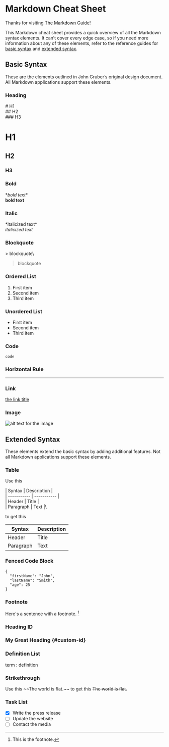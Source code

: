 # Markdown Cheat Sheet

Thanks for visiting [The Markdown Guide](https://www.markdownguide.org)!

This Markdown cheat sheet provides a quick overview of all the Markdown syntax elements. It can’t cover every edge case, so if you need more information about any of these elements, refer to the reference guides for [basic syntax](https://www.markdownguide.org/basic-syntax) and [extended syntax](https://www.markdownguide.org/extended-syntax).

## Basic Syntax

These are the elements outlined in John Gruber’s original design document. All Markdown applications support these elements.

### Heading

\# H1   
\## H2   	
\### H3   

# H1  
## H2  	
### H3  

### Bold
\**bold text**\
**bold text**

### Italic
\*italicized text*\
*italicized text*

### Blockquote
\> blockquote\
> blockquote

### Ordered List

1. First item
2. Second item
3. Third item

### Unordered List

- First item
- Second item
- Third item

### Code

`code`

### Horizontal Rule

---

### Link

[the link title](https://www.example.com)

### Image

![alt text for the image](image.jpg)

## Extended Syntax

These elements extend the basic syntax by adding additional features. Not all Markdown applications support these elements.

### Table
Use this  

\| Syntax | Description |\
\| ----------- | ----------- |\
\| Header | Title |\
\| Paragraph | Text |\

to get this  

| Syntax | Description |
| ----------- | ----------- |
| Header | Title |
| Paragraph | Text |  

### Fenced Code Block

```
{
  "firstName": "John",
  "lastName": "Smith",
  "age": 25
}
```

### Footnote

Here's a sentence with a footnote. [^1]

[^1]: This is the footnote.

### Heading ID

### My Great Heading {#custom-id}

### Definition List

term
: definition

### Strikethrough
Use this
\~~The world is flat.~~
to get this
~~The world is flat.~~

### Task List

- [x] Write the press release
- [ ] Update the website
- [ ] Contact the media
